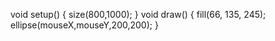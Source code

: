 void setup() {
  size(800,1000);
}
void draw() {
  fill(66, 135, 245);
  ellipse(mouseX,mouseY,200,200);
}
